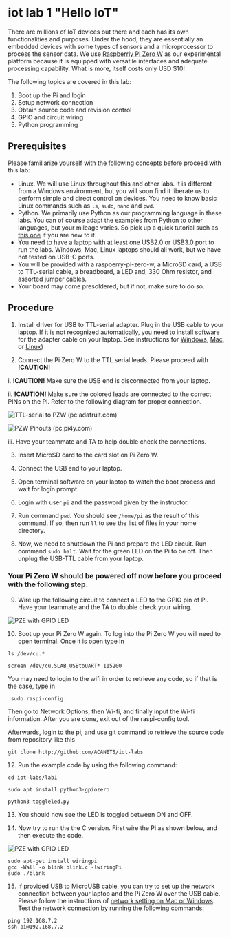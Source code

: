 # iot lab 1 "Hello IoT"

There are millions of IoT devices out there and each has its own functionalities and purposes. Under the hood, they are essentially an embedded devices with some types of sensors and a microprocessor to process the sensor data. We use [Raspberriy Pi Zero W](https://www.raspberrypi.org/products/raspberry-pi-zero-w/) as our experimental platform because it is equipped with versatile interfaces and adequate processing capability. What is more, itself costs only USD $10!     

The following topics are covered in this lab:
1. Boot up the Pi and login
2. Setup network connection
3. Obtain source code and revision control
4. GPIO and circuit wiring
5. Python programming

## Prerequisites

Please familiarize yourself with the following concepts before proceed with this lab:
* Linux. We will use Linux throughout this and other labs. It is different from a Windows environment, but you will soon find it liberate us to perform simple and direct control on devices. You need to know basic Linux commands such as ```ls```, ```sudo```, ```nano``` and ```pwd```.
* Python. We primarily use Python as our programming language in these labs. You can of course adapt the examples from Python to other languages, but your mileage varies. So pick up a quick tutorial such as [this one](https://www.learnpython.org) if you are new to it.
* You need to have a laptop with at least one USB2.0 or USB3.0 port to run the labs. Windows, Mac, Linux laptops should all work, but we have not tested on USB-C ports.
* You will be provided with a raspberry-pi-zero-w, a MicroSD card, a USB to TTL-serial cable, a breadboard, a LED and, 330 Ohm resistor, and assorted jumper cables.
* Your board may come presoldered, but if not, make sure to do so.

## Procedure

1. Install driver for USB to TTL-serial adapter. Plug in the USB cable to your laptop. If it is not recognized automatically, you need to install software for the adapter cable on your laptop. See instructions for [Windows](https://learn.adafruit.com/adafruits-raspberry-pi-lesson-5-using-a-console-cable/software-installation-windows), [Mac](https://learn.adafruit.com/adafruits-raspberry-pi-lesson-5-using-a-console-cable/software-installation-mac), or [Linux](https://learn.adafruit.com/adafruits-raspberry-pi-lesson-5-using-a-console-cable/software-installation-linux))

2. Connect the Pi Zero W to the TTL serial leads. Please proceed with __!CAUTION!__

  i. __!CAUTION!__ Make sure the USB end is disconnected from your laptop.

  ii. __!CAUTION!__ Make sure the colored leads are connected to the correct PINs on the Pi. Refer to the following diagram for proper connection.

![TTL-serial to PZW (pc:adafruit.com)](https://cdn-learn.adafruit.com/assets/assets/000/041/071/original/raspberry_pi_gpio_connection.jpg?1492996515)

![PZW Pinouts (pc:pi4y.com)](http://pi4j.com/images/j8header-zero.png)

  iii. Have your teammate and TA to help double check the connections.

3. Insert MicroSD card to the card slot on Pi Zero W.

4. Connect the USB end to your laptop.

5. Open terminal software on your laptop to watch the boot process and wait for login prompt.

6. Login with user ```pi``` and the password given by the instructor.

7. Run command ```pwd```. You should see ```/home/pi``` as the result of this command. If so, then run ```ll``` to see the list of files in your home directory.

8. Now, we need to shutdown the Pi and prepare the LED circuit. Run command ```sudo halt```. Wait for the green LED on the Pi to be off. Then unplug the USB-TTL cable from your laptop.

### Your Pi Zero W should be powered off now before you proceed with the following step.

9. Wire up the following circuit to connect a LED to the GPIO pin of Pi. Have your teammate and the TA to double check your wiring.

  ![PZE with GPIO LED](/images/lab1_img.png)

10. Boot up your Pi Zero W again. To log into the Pi Zero W you will need to open terminal. Once it is open type in

```
ls /dev/cu.*

screen /dev/cu.SLAB_USBtoUART* 115200
```

You may need to login to the wifi in order to retrieve any code, so if that is the case, type in

``` sudo raspi-config```

Then go to Network Options, then Wi-fi, and finally input the Wi-fi information. After you are done, exit out of the raspi-config 
tool.

Afterwards, login to the pi, and use git command to retrieve the source code from repository like this

```git clone http://github.com/ACANETS/iot-labs```

12. Run the example code by using the following command:

```
cd iot-labs/lab1

sudo apt install python3-gpiozero

python3 toggleled.py
```

13. You should now see the LED is toggled between ON and OFF.

14. Now try to run the the C version. First wire the Pi as shown below, and then execute the code.

![PZE with GPIO LED](/images/blink1.png)

```
sudo apt-get install wiringpi
gcc -Wall -o blink blink.c -lwiringPi
sudo ./blink
```

15. If provided USB to MicroUSB cable, you can try to set up the network connection between your laptop and the Pi Zero W over the USB cable. Please follow the instructions of [network setting on Mac or Windows](https://learn.adafruit.com/turning-your-raspberry-pi-zero-into-a-usb-gadget/ethernet-gadget). Test the network connection by running the following commands:
```
ping 192.168.7.2
ssh pi@192.168.7.2
```
